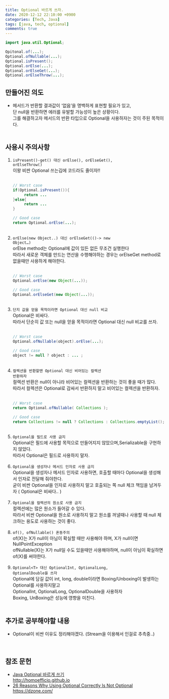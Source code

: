 ```yaml
---
title: Optional 바르게 쓰자.
date: 2020-12-12 22:10:00 +0900
categories: [Tech, Java]
tags: [java, tech, optional]
comments: true
---
```


```java
import java.util.Optional;

Opitonal.of(...);
Optional.ofNullable(...);
Optional.isPresent();
Optional.orElse(...);
Optional.orElseGet(...);
Optional.orElseThrow(...);
```


## 만들어진 의도
* 메서드가 반환할 결과값이 ‘없음’을 명백하게 표현할 필요가 있고, <br>
  단 null을 반환하면 에러를 유발할 가능성이 높은 상황이다.<br>
  그를 해결하고자 메서드의 반환 타입으로 Optional을 사용하자는 것이 주된 목적이다.<br><br>

## 사용시 주의사항
1. <code>isPresent()-get() 대신 orElse(), orElseGet(), orElseThrow()</code><br>
   이왕 비싼 Optional 쓰는김에 코드라도 줄이자!!<br>
   <br>
   ```java
   // Worst case
   if(Optional.isPresent()){
        return ...
   }else{
        return ...
   }
   ```
   ```java
   // Good case
   return Optional.orElse(...);
   ```
   <br>
2. <code>orElse(new Object..) 대신 orElseGet(()-> new Object…)</code><br>
   orElse method는 Optional에 값이 있든 없든 무조건 실행한다<br>
   따라서 새로운 객체를 만드는 연산을 수행해야하는 경우는 orElseGet method로 없을때만 사용하게 해야한다.<br>
   <br>
   ```java
   // Worst case
   Optional.orElse(new Object(...));
   ```
   ```java
   // Good case
   Optional.orElseGet(new Object(...));
   ```
   <br>
3. <code>단지 값을 얻을 목적이라면 Optional 대신 null 비교</code><br>
   Optional은 비싸다.<br>
   따라서 단순히 값 또는 null을 얻을 목적이라면 Optional 대신 null 비교를 쓰자.<br>
   <br>
   ```java
   // Worst case
   Optional.ofNullable(object).orElse(...);
   ```
   ```java
   // Good case
   object != null ? object : ... ;
   ```
   <br>
4. <code>컬렉션을 반환할땐 Optional 대신 비어있는 컬렉션 반환하자</code><br>
   컬렉션 반환은 null이 아니라 비어있는 컬렉션을 반환하는 것이 좋을 때가 많다.<br>
   따라서 컬렉션은 Optional로 감싸서 반환하지 말고 비어있는 컬렉션을 반환하자.<br>
   <br>
   ```java
   // Worst case
   return Optional.ofNullable( Collections );
   ```
   ```java
   // Good case
   return Collections != null ? Collections : Collections.emptyList();
   ```
   <br>
5. <code>Optional을 필드로 사용 금지</code><br>
   Optional은 필드에 사용할 목적으로 만들어지지 않았으며,Serializable을 구현하지 않았다.<br>
   따라서 Optional은 필드로 사용하지 말자.<br>
   <br>
6. <code>Optional을 생성자나 메서드 인자로 사용 금지</code><br>
   Optional을 생성자나 메서드 인자로 사용하면, 호출할 때마다 Optional을 생성해서 인자로 전달해 줘야한다.<br>
   굳이 비싼 Optional을 인자로 사용하지 말고 호출되는 쪽 null 체크 책임을 남겨두자 ( Optional은 비싸다.. )<br>
   <br>
7. <code>Optional을 컬렉션의 원소로 사용 금지</code><br>
   컬렉션에는 많은 원소가 들어갈 수 있다.<br>
   따라서 비싼 Optional을 원소로 사용하지 말고 원소를 꺼낼때나 사용할 때 null 체크하는 용도로 사용하는 것이 좋다.<br>
   <br>
8. <code>of(), ofNullable() 혼동주의</code><br>
   of(X)는 X가 null이 아님이 확실할 때만 사용해야 하며, X가 null이면 NullPointException<br>
   ofNullable(X)는 X가 null일 수도 있을때만 사용해야하며, null이 아님이 확실하면 of(X)를 써야한다.<br>
   <br>
9. <code>Optional&lt;T&gt; 대신 OptionalInt, OptionalLong, OptionalDouble을 쓰자</code><br>
   Optional에 담길 값이 int, long, double이라면 Boxing/Unboxing이 발생하는 Optional<T>를 사용하지말고<br>
   OptionalInt, OptionalLong, OptionalDouble을 사용하자<br>
   Boxing, UnBoxing은 성능에 영향을 미친다.<br><br>

## 추가로 공부해야할 내용
* Optional이 비싼 이유도 정리해야겠다. (Stream을 이용해서 인걸로 추측중..)<br>
<br>

## 참조 문헌
<ul>
  <li>
    <a href="http://homoefficio.github.io/2019/10/03/Java-Optional-%EB%B0%94%EB%A5%B4%EA%B2%8C-%EC%93%B0%EA%B8%B0/">
      Java Optional 바르게 쓰기<br>
      http://homoefficio.github.io
    </a>
  </li>
  <li>
    <a href="https://dzone.com/articles/using-optional-correctly-is-not-optional">
      26 Reasons Why Using Optional Correctly Is Not Optional<br>
      https://dzone.com/
    </a>
  </li>
</ul>
